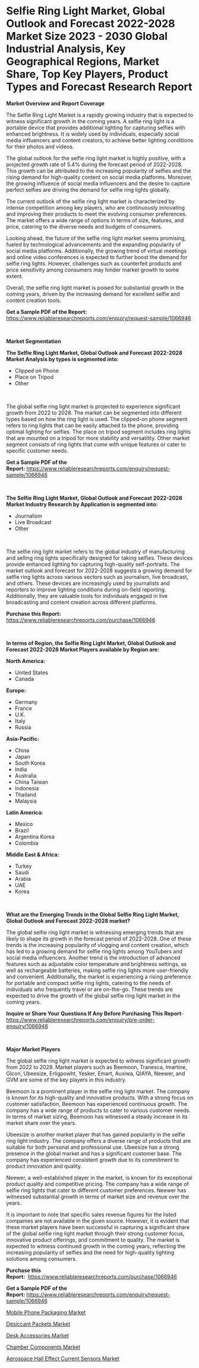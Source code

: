 <p><h1>Selfie Ring Light Market, Global Outlook and Forecast 2022-2028 Market Size 2023 - 2030 Global Industrial Analysis, Key Geographical Regions, Market Share, Top Key Players, Product Types and Forecast Research Report</h1></p><p><strong>Market Overview and Report Coverage</strong></p>
<p><p>The Selfie Ring Light Market is a rapidly growing industry that is expected to witness significant growth in the coming years. A selfie ring light is a portable device that provides additional lighting for capturing selfies with enhanced brightness. It is widely used by individuals, especially social media influencers and content creators, to achieve better lighting conditions for their photos and videos.</p><p>The global outlook for the selfie ring light market is highly positive, with a projected growth rate of 5.4% during the forecast period of 2022-2028. This growth can be attributed to the increasing popularity of selfies and the rising demand for high-quality content on social media platforms. Moreover, the growing influence of social media influencers and the desire to capture perfect selfies are driving the demand for selfie ring lights globally.</p><p>The current outlook of the selfie ring light market is characterized by intense competition among key players, who are continuously innovating and improving their products to meet the evolving consumer preferences. The market offers a wide range of options in terms of size, features, and price, catering to the diverse needs and budgets of consumers.</p><p>Looking ahead, the future of the selfie ring light market seems promising, fueled by technological advancements and the expanding popularity of social media platforms. Additionally, the growing trend of virtual meetings and online video conferences is expected to further boost the demand for selfie ring lights. However, challenges such as counterfeit products and price sensitivity among consumers may hinder market growth to some extent.</p><p>Overall, the selfie ring light market is poised for substantial growth in the coming years, driven by the increasing demand for excellent selfie and content creation tools.</p></p>
<p><strong>Get a Sample PDF of the Report:</strong> <a href="https://www.reliableresearchreports.com/enquiry/request-sample/1066946">https://www.reliableresearchreports.com/enquiry/request-sample/1066946</a></p>
<p>&nbsp;</p>
<p><strong>Market Segmentation</strong></p>
<p><strong>The Selfie Ring Light Market, Global Outlook and Forecast 2022-2028 Market Analysis by types is segmented into:</strong></p>
<p><ul><li>Clipped on Phone</li><li>Place on Tripod</li><li>Other</li></ul></p>
<p>&nbsp;</p>
<p><p>The global selfie ring light market is projected to experience significant growth from 2022 to 2028. The market can be segmented into different types based on how the ring light is used. The clipped-on phone segment refers to ring lights that can be easily attached to the phone, providing optimal lighting for selfies. The place on tripod segment includes ring lights that are mounted on a tripod for more stability and versatility. Other market segment consists of ring lights that come with unique features or cater to specific customer needs.</p></p>
<p><strong>Get a Sample PDF of the Report:</strong>&nbsp;<a href="https://www.reliableresearchreports.com/enquiry/request-sample/1066946">https://www.reliableresearchreports.com/enquiry/request-sample/1066946</a></p>
<p>&nbsp;</p>
<p><strong>The Selfie Ring Light Market, Global Outlook and Forecast 2022-2028 Market Industry Research by Application is segmented into:</strong></p>
<p><ul><li>Journalism</li><li>Live Broadcast</li><li>Other</li></ul></p>
<p>&nbsp;</p>
<p><p>The selfie ring light market refers to the global industry of manufacturing and selling ring lights specifically designed for taking selfies. These devices provide enhanced lighting for capturing high-quality self-portraits. The market outlook and forecast for 2022-2028 suggests a growing demand for selfie ring lights across various sectors such as journalism, live broadcast, and others. These devices are increasingly used by journalists and reporters to improve lighting conditions during on-field reporting. Additionally, they are valuable tools for individuals engaged in live broadcasting and content creation across different platforms.</p></p>
<p><strong>Purchase this Report:</strong>&nbsp; <a href="https://www.reliableresearchreports.com/purchase/1066946">https://www.reliableresearchreports.com/purchase/1066946</a></p>
<p>&nbsp;</p>
<p><strong>In terms of Region, the Selfie Ring Light Market, Global Outlook and Forecast 2022-2028 Market Players available by Region are:</strong></p>
<p>
    <p> <strong> North America: </strong>
        <ul>
            <li>United States</li>
            <li>Canada</li>
        </ul>
        </p> 
    <p> <strong> Europe: </strong>
        <ul>
            <li>Germany</li>
            <li>France</li>
            <li>U.K.</li>
            <li>Italy</li>
            <li>Russia</li>
        </ul>
        </p> 
    <p> <strong> Asia-Pacific: </strong>
        <ul>
            <li>China</li>
            <li>Japan</li>
            <li>South Korea</li>
            <li>India</li>
            <li>Australia</li>
            <li>China Taiwan</li>
            <li>Indonesia</li>
            <li>Thailand</li>
            <li>Malaysia</li>
        </ul>
        </p> 
    <p> <strong> Latin America: </strong>
        <ul>
            <li>Mexico</li>
            <li>Brazil</li>
            <li>Argentina Korea</li>
            <li>Colombia</li>
        </ul>
        </p> 
    <p> <strong> Middle East & Africa: </strong>
        <ul>
            <li>Turkey</li>
            <li>Saudi</li>
            <li>Arabia</li>
            <li>UAE</li>
            <li>Korea</li>
        </ul>
    </p>
    </p>
<p>&nbsp;</p>
<p><strong>What are the Emerging Trends in the Global Selfie Ring Light Market, Global Outlook and Forecast 2022-2028 market?</strong></p>
<p><p>The global selfie ring light market is witnessing emerging trends that are likely to shape its growth in the forecast period of 2022-2028. One of these trends is the increasing popularity of vlogging and content creation, which has led to a growing demand for selfie ring lights among YouTubers and social media influencers. Another trend is the introduction of advanced features such as adjustable color temperature and brightness settings, as well as rechargeable batteries, making selfie ring lights more user-friendly and convenient. Additionally, the market is experiencing a rising preference for portable and compact selfie ring lights, catering to the needs of individuals who frequently travel or are on-the-go. These trends are expected to drive the growth of the global selfie ring light market in the coming years.</p></p>
<p><strong>Inquire or Share Your Questions If Any Before Purchasing This Report</strong>- <a href="https://www.reliableresearchreports.com/enquiry/pre-order-enquiry/1066946">https://www.reliableresearchreports.com/enquiry/pre-order-enquiry/1066946</a></p>
<p>&nbsp;</p>
<p><strong>Major Market Players</strong></p>
<p><p>The global selfie ring light market is expected to witness significant growth from 2022 to 2028. Market players such as Beemoon, Tranesca, Imartine, Glcon, Ubeesize, Erligpowht, Yesker, Emart, Auxiwa, QIAYA, Neewer, and GVM are some of the key players in this industry.</p><p>Beemoon is a prominent player in the selfie ring light market. The company is known for its high-quality and innovative products. With a strong focus on customer satisfaction, Beemoon has experienced continuous growth. The company has a wide range of products to cater to various customer needs. In terms of market sizing, Beemoon has witnessed a steady increase in its market share over the years.</p><p>Ubeesize is another market player that has gained popularity in the selfie ring light industry. The company offers a diverse range of products that are suitable for both personal and professional use. Ubeesize has a strong presence in the global market and has a significant customer base. The company has experienced consistent growth due to its commitment to product innovation and quality.</p><p>Neewer, a well-established player in the market, is known for its exceptional product quality and competitive pricing. The company has a wide range of selfie ring lights that cater to different customer preferences. Neewer has witnessed substantial growth in terms of market size and revenue over the years.</p><p>It is important to note that specific sales revenue figures for the listed companies are not available in the given source. However, it is evident that these market players have been successful in capturing a significant share of the global selfie ring light market through their strong customer focus, innovative product offerings, and commitment to quality. The market is expected to witness continued growth in the coming years, reflecting the increasing popularity of selfies and the need for high-quality lighting solutions among consumers.</p></p>
<p><strong>Purchase this Report:</strong>&nbsp;&nbsp;<a href="https://www.reliableresearchreports.com/purchase/1066946">https://www.reliableresearchreports.com/purchase/1066946</a></p>
<p></p>
<p><strong>Get a Sample PDF of the Report:</strong>&nbsp;<a href="https://www.reliableresearchreports.com/enquiry/request-sample/1066946">https://www.reliableresearchreports.com/enquiry/request-sample/1066946</a></p>
<p><p><a href="https://www.linkedin.com/pulse/mobile-phone-packaging-market-research-report-unlocks-analysis-cwbpc/">Mobile Phone Packaging Market</a></p><p><a href="https://medium.com/@marcellakin2023/desiccant-packets-market-size-growth-forecast-2023-2030-fcf57aff78a9">Desiccant Packets Market</a></p><p><a href="https://medium.com/@raymondgray765/desk-accessories-market-size-growth-forecast-2023-2030-e2ae9cd8555d">Desk Accessories Market</a></p><p><a href="https://www.reportprime.com/chamber-components-r4658">Chamber Components Market</a></p><p><a href="https://www.reportprime.com/aerospace-hall-effect-current-sensors-r4657">Aerospace Hall Effect Current Sensors Market</a></p></p>